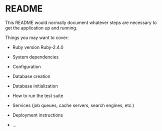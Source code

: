# README

This README would normally document whatever steps are necessary to get the
application up and running.

Things you may want to cover:

* Ruby version
Ruby-2.4.0

* System dependencies

* Configuration

* Database creation

* Database initialization

* How to run the test suite

* Services (job queues, cache servers, search engines, etc.)

* Deployment instructions

* ...
